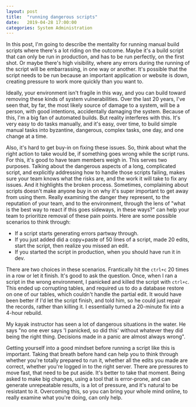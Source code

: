 ```yaml
---
layout: post
title:  "running dangerous scripts"
date:   2019-04-28 17:00:00
categories: System Administration
---
```


In this post, I'm going to describe the mentality for running manual build scripts
where there's a lot riding on the outcome.  Maybe it's a build script that can only
be run in production, and has to be run perfectly, on the first shot.  Or maybe
there's high visibility, where any errors during the running of the script will
be embarrassing, in one way or another. It's possible that the script needs to be
run because an important application or website is down, creating pressure to work
more quickly than you want to.

Ideally, your environment isn't fragile in this way, and you can build toward
removing these kinds of system vulnerabilities.  Over the last 20 years, I've
seen that, by far, the most likely source of damage to a system, will be a 
person, with good intentions, accidentally damaging the system. Because of this,
I'm a big fan of automated builds.  But reality interferes with this.  It's very
easy to do tasks manually, and it's easy, over time, to build simple manual
tasks into byzantine, dangerous, complex tasks, one day, and one change at a time.

Also, it's hard to get buy-in on fixing these issues.  So, think about what the right action to take would be, if something goes wrong while the script runs.  For this, it's good to have team members weigh in.  This serves two purposes.  Talking
about the dangerous aspects of a long, complicated script, and explicitly addressing
how to handle those scripts failing, makes sure your team knows what the risks are,
and the work it will take to fix any issues.  And it highlights the broken process.
Sometimes, complaining about scripts doesn't make anyone buy in on why it's super
important to get away from using them.  Really examining the danger they represent,
to the reputation of your team, and to the environment, through the lens of "what
is the best way to react if this goes sideways, in these ways?" can help your team to
prioritize removal of these pain points.  Here are some possible scenarios to think through:

* If a script starts generating errors partway through.
* If you just added did a copy+paste of 50 lines of a script, made 20 edits, start the script, then realize you missed an edit.
* If you started the script in production, when you should have run it in dev.

There are two choices in these scenarios.  Frantically hit the `ctrl+c` 20 times
in a row or let it finish.  It's good to ask the question.  Once, when I ran a script
in the wrong environment, I panicked and killed the script with `ctrl+c`.  This ended
up corrupting tables, and required us to do a database restore on one of our tables, 
which couldn't handle the partial edit.  It would have been better if I'd let
the script finish, and told him, so he could just repair the records, rather
than killing it.  I essentially turned a 20-minute fix into a 4-hour rebuild.

My kayak instructor has seen a lot of dangerous situations in the water.  He says 
"no one ever says 'I panicked, so did this' without whatever they did being the 
right thing.  Decisions made in a panic are almost always wrong".

Getting yourself into a good mindset before running a script like this is important.
Taking that breath before hand can help you to think through whether you're totally
prepared to run it, whether all the edits you made are correct, whether you're logged
in to the right server.  There are pressures to move fast, that need to be put aside.
It's better to take that moment.  Being asked to make big changes, using a tool that
is error-prone, and can generate unrepeatable results, is a lot of pressure, and
it's natural to be resistant to it.  Overcoming this, so you can bring your whole
mind online, to really examine what you're doing, can only help.